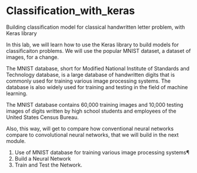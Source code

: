 # Classification_with_keras
Building classification model for classical handwritten letter problem, with Keras library 

In this lab, we will learn how to use the Keras library to build models for classificaiton problems. We will use the popular MNIST dataset, a dataset of images, for a change.

The MNIST database, short for Modified National Institute of Standards and Technology database, is a large database of handwritten digits that is commonly used for training various image processing systems. The database is also widely used for training and testing in the field of machine learning.

The MNIST database contains 60,000 training images and 10,000 testing images of digits written by high school students and employees of the United States Census Bureau.

Also, this way, will get to compare how conventional neural networks compare to convolutional neural networks, that we will build in the next module.

1. Use of MNIST database for training various image processing systems¶
2. Build a Neural Network 
3. Train and Test the Network.
